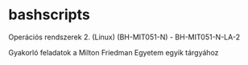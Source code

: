 # bashscripts
Operációs rendszerek 2. (Linux) (BH-MIT051-N) - BH-MIT051-N-LA-2

Gyakorló feladatok a Milton Friedman Egyetem egyik tárgyához
